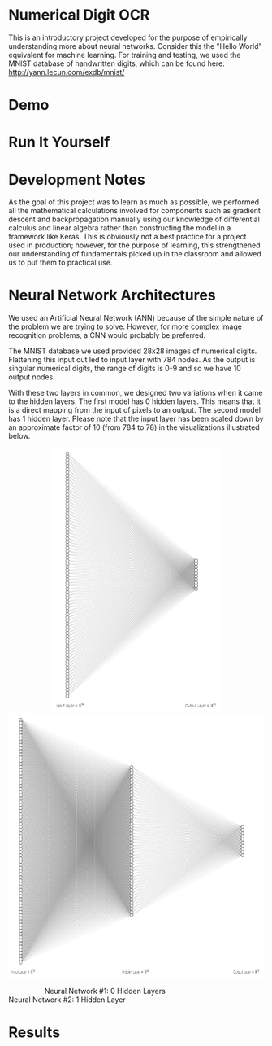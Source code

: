# Numerical Digit OCR
This is an introductory project developed for the purpose of empirically understanding more about neural networks. Consider this the "Hello World" equivalent for machine learning. For training and testing, we used the MNIST database of handwritten digits, which can be found here: http://yann.lecun.com/exdb/mnist/

# Demo

# Run It Yourself

# Development Notes
As the goal of this project was to learn as much as possible, we performed all the mathematical calculations involved for components such as gradient descent and backpropagation manually using our knowledge of differential calculus and linear algebra rather than constructing the model in a framework like Keras. This is obviously not a best practice for a project used in production; however, for the purpose of learning, this strengthened our understanding of fundamentals picked up in the classroom and allowed us to put them to practical use.

# Neural Network Architectures
We used an Artificial Neural Network (ANN) because of the simple nature of the problem we are trying to solve. However, for more complex image recognition problems, a CNN would probably be preferred.

The MNIST database we used provided 28x28 images of numerical digits. Flattening this input out led to input layer with 784 nodes. As the output is singular numerical digits, the range of digits is 0-9 and so we have 10 output nodes.

With these two layers in common, we designed two variations when it came to the hidden layers. The first model has 0 hidden layers. This means that it is a direct mapping from the input of pixels to an output. The second model has 1 hidden layer. Please note that the input layer has been scaled down by an approximate factor of 10 (from 784 to 78) in the visualizations illustrated below.

<p align="middle">
  <img src="visual_media/hl_0_nn.jpg" height="520" />
  <img src="visual_media/hl_1_nn.jpg" height="520" />
  <p>&nbsp;&nbsp;&nbsp;&nbsp;&nbsp;&nbsp;&nbsp;&nbsp;&nbsp;&nbsp;&nbsp;&nbsp;&nbsp;&nbsp;&nbsp;&nbsp;&nbsp; Neural Network #1: 0 Hidden Layers
    &nbsp;&nbsp;&nbsp;&nbsp;&nbsp;&nbsp;&nbsp;&nbsp;&nbsp;&nbsp;&nbsp;&nbsp;&nbsp;&nbsp;&nbsp;&nbsp;&nbsp;&nbsp;&nbsp;&nbsp;&nbsp;&nbsp;&nbsp;&nbsp;&nbsp;&nbsp;&nbsp;&nbsp;&nbsp;&nbsp;&nbsp;&nbsp;&nbsp;&nbsp;&nbsp;&nbsp;&nbsp;&nbsp;&nbsp;&nbsp;&nbsp;&nbsp;&nbsp;&nbsp;&nbsp;&nbsp;&nbsp;&nbsp; Neural Network #2: 1 Hidden Layer</p>
</p>

# Results

